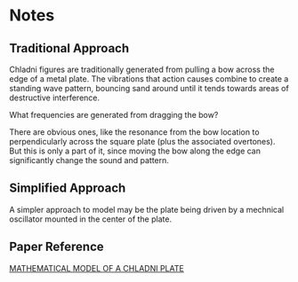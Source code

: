# Notes

## Traditional Approach

Chladni figures are traditionally generated from pulling a bow across the edge of a metal plate. The vibrations that action causes combine to create a standing wave pattern, bouncing sand around until it tends towards areas of destructive interference.

What frequencies are generated from dragging the bow?

There are obvious ones, like the resonance from the bow location to perpendicularly across the square plate (plus the associated overtones). But this is only a part of it, since moving the bow along the edge can significantly change the sound and pattern.

## Simplified Approach

A simpler approach to model may be the plate being driven by a mechnical oscillator mounted in the center of the plate.

## Paper Reference

[MATHEMATICAL MODEL OF A CHLADNI PLATE](https://www.et.byu.edu/~vps/ME505/AAEM/V10-14.pdf)
